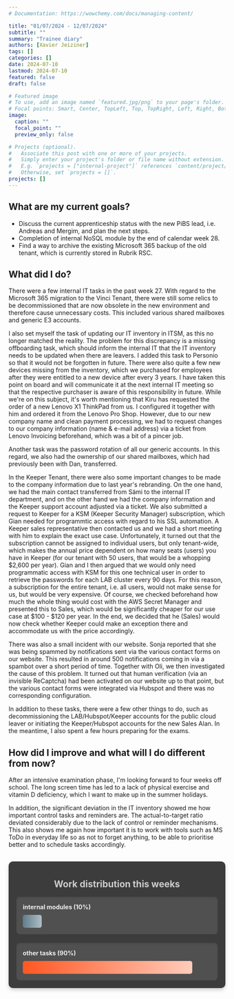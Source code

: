 ```yaml
---
# Documentation: https://wowchemy.com/docs/managing-content/

title: "01/07/2024 - 12/07/2024"
subtitle: ""
summary: "Trainee diary"
authors: [Xavier Jeiziner]
tags: []
categories: []
date: 2024-07-10
lastmod: 2024-07-10
featured: false
draft: false

# Featured image
# To use, add an image named `featured.jpg/png` to your page's folder.
# Focal points: Smart, Center, TopLeft, Top, TopRight, Left, Right, BottomLeft, Bottom, BottomRight.
image:
  caption: ""
  focal_point: ""
  preview_only: false

# Projects (optional).
#   Associate this post with one or more of your projects.
#   Simply enter your project's folder or file name without extension.
#   E.g. `projects = ["internal-project"]` references `content/project/deep-learning/index.md`.
#   Otherwise, set `projects = []`.
projects: []
---
```


## What are my current goals?

- Discuss the current apprenticeship status with the new PiBS lead, i.e. Andreas and Mergim, and plan the next steps.
- Completion of internal NoSQL module by the end of calendar week 28.
- Find a way to archive the existing Microsoft 365 backup of the old tenant, which is currently stored in Rubrik RSC.

## What did I do?

There were a few internal IT tasks in the past week 27. With regard to the Microsoft 365 migration to the Vinci Tenant, there were still some relics to be decommissioned that are now obsolete in the new environment and therefore cause unnecessary costs. This included various shared mailboxes and generic E3 accounts.

I also set myself the task of updating our IT inventory in ITSM, as this no longer matched the reality. The problem for this discrepancy is a missing offboarding task, which should inform the internal IT that the IT inventory needs to be updated when there are leavers. I added this task to Personio so that it would not be forgotten in future. There were also quite a few new devices missing from the inventory, which we purchased for employees after they were entitled to a new device after every 3 years. I have taken this point on board and will communicate it at the next internal IT meeting so that the respective purchaser is aware of this responsibility in future.
While we're on this subject, it's worth mentioning that Kiru has requested the order of a new Lenovo X1 ThinkPad from us. I configured it together with him and ordered it from the Lenovo Pro Shop. However, due to our new company name and clean payment processing, we had to request changes to our company information (name & e-mail address) via a ticket from Lenovo Invoicing beforehand, which was a bit of a pincer job.

Another task was the password rotation of all our generic accounts. In this regard, we also had the ownership of our shared mailboxes, which had previously been with Dan, transferred.

In the Keeper Tenant, there were also some important changes to be made to the company information due to last year's rebranding. On the one hand, we had the main contact transferred from Sämi to the internal IT department, and on the other hand we had the company information and the Keeper support account adjusted via a ticket. We also submitted a request to Keeper for a KSM (Keeper Security Manager) subscription, which Gian needed for programmtic access with regard to his SSL automation. A Keeper sales representative then contacted us and we had a short meeting with him to explain the exact use case. Unfortunately, it turned out that the subscription cannot be assigned to individual users, but only tenant-wide, which makes the annual price dependent on how many seats (users) you have in Keeper (for our tenant with 50 users, that would be a whopping \$2,600 per year). Gian and I then argued that we would only need programmatic access with KSM for this one technical user in order to retrieve the passwords for each LAB cluster every 90 days. For this reason, a subscription for the entire tenant, i.e. all users, would not make sense for us, but would be very expensive. Of course, we checked beforehand how much the whole thing would cost with the AWS Secret Manager and presented this to Sales, which would be significantly cheaper for our use case at \$100 - \$120 per year. In the end, we decided that he (Sales) would now check whether Keeper could make an exception there and accommodate us with the price accordingly.

There was also a small incident with our website. Sonja reported that she was being spammed by notifications sent via the various contact forms on our website. This resulted in around 500 notifications coming in via a spambot over a short period of time. Together with Oli, we then investigated the cause of this problem. It turned out that human verification (via an invisible ReCaptcha) had been activated on our website up to that point, but the various contact forms were integrated via Hubspot and there was no corresponding configuration.

In addition to these tasks, there were a few other things to do, such as decommissioning the LAB/Hubspot/Keeper accounts for the public cloud leaver or initiating the Keeper/Hubspot accounts for the new Sales Alan. In the meantime, I also spent a few hours preparing for the exams.

## How did I improve and what will I do different from now?

After an intensive examination phase, I'm looking forward to four weeks off school. The long screen time has led to a lack of physical exercise and vitamin D deficiency, which I want to make up in the summer holidays.

In addition, the significant deviation in the IT inventory showed me how important control tasks and reminders are. The actual-to-target ratio deviated considerably due to the lack of control or reminder mechanisms. This also shows me again how important it is to work with tools such as MS ToDo in everyday life so as not to forget anything, to be able to prioritise better and to schedule tasks accordingly.

<br>
<div style="padding: 18px; padding-top: 10px; color: #eee; background-color: #3c3c3c; border-radius: 10px; box-shadow: 0 4px 8px rgba(0,0,0,0.2);">
  <h2 style="text-align: center; color: #ccc;">Work distribution this weeks</h2>
  <div style="background-color: #505050; padding: 15px; margin-bottom: 20px; border-radius: 8px; color: #eee; box-shadow: inset 0 2px 4px rgba(0,0,0,0.1);">
    <strong>internal modules (10%)</strong>
    <div style="width: 10%; height: 30px; background: linear-gradient(to right, #607D8B 0%, #B0BEC5 100%); border-radius: 5px; margin-top: 10px;"></div>
  </div>
  <div style="background-color: #505050; padding: 15px; border-radius: 8px; color: #eee; box-shadow: inset 0 2px 4px rgba(0,0,0,0.1);">
    <strong>other tasks (90%)</strong>
    <div style="width: 90%; height: 30px; background: linear-gradient(to right, #FF5722 0%, #FFCCBC 100%); border-radius: 5px; margin-top: 10px;"></div>
  </div>
</div>
